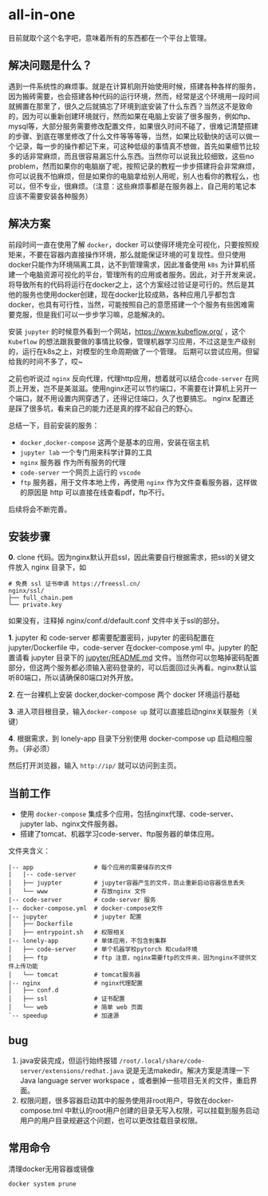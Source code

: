 # all-in-one
目前就取个这个名字吧，意味着所有的东西都在一个平台上管理。
## 解决问题是什么？
遇到一件系统性的麻烦事。就是在计算机刚开始使用时候，搭建各种各样的服务，因为搬砖需要，也会搭建各种代码的运行环境，然而，经常是这个环境用一段时间就搁置在那里了，很久之后就搞忘了环境到底安装了什么东西？当然这不是致命的，因为可以重新创建环境就行，然而如果在电脑上安装了很多服务，例如ftp、mysql等，大部分服务需要修改配置文件，如果很久时间不碰了，很难记清楚搭建的步骤、到底在哪里修改了什么文件等等等等，当然，如果比较勤快的话可以做一个记录，每一步的操作都记下来，可这种低级的事情真不想做，首先如果细节比较多的话非常麻烦，而且很容易漏忘什么东西。当然你可以说我比较细致，这些no problem，然而如果你的电脑崩了呢，按照记录的教程一步步搭建将会非常麻烦，你可以说我不怕麻烦，但是如果你的电脑拿给别人用呢，别人也看你的教程么，也可以，但不专业，很麻烦。（注意：这些麻烦事都是在服务器上，自己用的笔记本应该不需要安装各种服务）

## 解决方案
前段时间一直在使用了解 `docker`，docker 可以使得环境完全可视化，只要按照规矩来，不要在容器内直接操作环境，那么就能保证环境的可复现性。但只使用docker只能作为环境隔离工具，达不到管理需求，因此准备使用 `k8s` 为计算机搭建一个电脑资源可视化的平台，管理所有的应用或者服务。因此，对于开发来说，将导致所有的代码将运行在docker之上，这个方案经过验证是可行的。然后是其他的服务也使用docker创建，现在docker比较成熟，各种应用几乎都包含 docker，也具有可行性，当然，可能按照自己的意愿搭建一个个服务有些困难需要克服，但是我们可以一步步学习嘛，总能解决的。

安装 `jupyter` 的时候意外看到一个网站，https://www.kubeflow.org/ ，这个`Kubeflow` 的想法跟我要做的事情比较像，管理机器学习应用，不过这是生产级别的，运行在k8s之上，对模型的生命周期做了一个管理。 后期可以尝试应用。但留给我的时间不多了，哎~

之前也听说过 `nginx` 反向代理，代理http应用，想着就可以结合`code-server` 在网页上开发，岂不是美滋滋。使用nginx还可以节约端口，不需要在计算机上另开一个端口，就不用设置内网穿透了，还得记住端口，久了也要搞忘。 nginx 配置还是踩了很多坑，看来自己的能力还是真的撑不起自己的野心。

总结一下，目前安装的服务：
+ `docker` ,`docker-compose` 这两个是基本的应用，安装在宿主机
+ `jupyter lab` 一个专门用来科学计算的工具
+ `nginx` 服务器 作为所有服务的代理
+ `code-server` 一个网页上运行的 `vscode`
+ `ftp` 服务器，用于文件本地上传，再使用 `nginx` 作为文件查看服务器，这样做的原因是 http 可以直接在线查看pdf，ftp不行。

后续将会不断完善。
## 安装步骤
**0**. clone 代码。因为nginx默认开启ssl，因此需要自行根据需求，把ssl的关键文件放入 nginx 目录下，如
```
# 免费 ssl 证书申请 https://freessl.cn/
nginx/ssl/
├── full_chain.pem
└── private.key
```
如果没有，注释掉 nginx/conf.d/default.conf 文件中关于ssl的部分。

**1**. jupyter 和 code-server 都需要配置密码，jupyter 的密码配置在jupyter/Dockerfile 中，code-server 在docker-compose.yml 中。jupyter 的配置请看 jupyter 目录下的 [jupyter/README.md](jupyter/README.md) 文件。当然你可以忽略掉密码配置部分，但这两个服务都必须输入密码登录的，可以后面回过头再看。nginx默认监听80端口，所以请确保80端口对外开放。

**2**. 在一台裸机上安装 docker,docker-compose 两个 docker 环境运行基础

**3**. 进入项目根目录，输入`docker-compose up` 就可以直接启动nginx关联服务（关键）

**4**. 根据需求，到 lonely-app 目录下分别使用 docker-compose up 启动相应服务。（非必须）

然后打开浏览器，输入 `http://ip/` 就可以访问到主页。
## 当前工作
+ 使用 `docker-compose` 集成多个应用，包括nginx代理、code-server、jupyter lab、nginx文件服务器。
+ 搭建了tomcat、机器学习code-server、ftp服务器的单体应用。

文件夹含义：
```
|-- app                 # 每个应用的需要储存的文件
|   |-- code-server
│   ├── juypter         # jupyter容器产生的文件，防止重新启动容器信息丢失
│   └── www             # 存放nginx 文件
|-- code-server         # code-server 服务
|-- docker-compose.yml  # docker-compose文件
|-- jupyter             # jupyter 配置
│   ├── Dockerfile      
│   ├── entrypoint.sh   # 权限相关
|-- lonely-app          # 单体应用，不包含到集群
│   ├── code-server     # 单个机器学校pytorch 和cuda环境
│   ├── ftp             # ftp 注意，nginx需要ftp的文件夹，因为nginx不提供文件上传功能
│   └── tomcat          # tomcat服务器
|-- nginx               # nginx代理配置
│   ├── conf.d
│   ├── ssl             # 证书配置
│   └── web             # 简单 web 页面
`-- speedup             # 加速源
```

## bug
1. java安装完成，但运行始终报错 `/root/.local/share/code-server/extensions/redhat.java` 说是无法makedir。解决方案是清理一下Java language server workspace ，或者删掉一些项目无关的文件，重启界面。
2. 权限问题，很多容器启动其中的服务使用非root用户，导致在docker-compose.tml 中默认的root用户创建的目录无写入权限，可以挂载到服务启动用户的用户目录规避这个问题，也可以更改挂载目录权限。
## 常用命令
清理docker无用容器或镜像
```
docker system prune
```